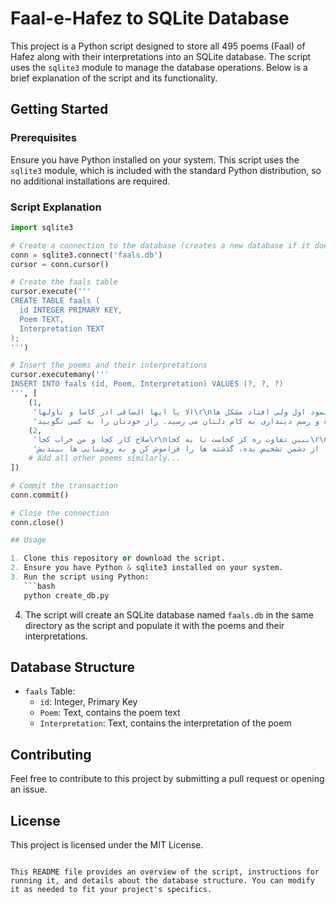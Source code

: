 # Faal-e-Hafez to SQLite Database

This project is a Python script designed to store all 495 poems (Faal) of Hafez along with their interpretations into an SQLite database. The script uses the `sqlite3` module to manage the database operations. Below is a brief explanation of the script and its functionality.

## Getting Started

### Prerequisites

Ensure you have Python installed on your system. This script uses the `sqlite3` module, which is included with the standard Python distribution, so no additional installations are required.

### Script Explanation

```python
import sqlite3

# Create a connection to the database (creates a new database if it doesn't exist)
conn = sqlite3.connect('faals.db')
cursor = conn.cursor()

# Create the faals table
cursor.execute('''
CREATE TABLE faals (
  id INTEGER PRIMARY KEY,
  Poem TEXT,
  Interpretation TEXT
);
''')

# Insert the poems and their interpretations
cursor.executemany('''
INSERT INTO faals (id, Poem, Interpretation) VALUES (?, ?, ?)
''', [
    (1,
     'الا یا ایها الساقی ادر کاسا و ناولها\r\nکه عشق آسان نمود اول ولی افتاد مشکل ها\r\nبه بوی نافه ای کاخر صبا زان طره بگشاید\r\nز تاب جعد مشکینش چه خون افتاد در دل ها\r\nمرا در منزل جانان چه امن عیش چون هر دم\r\nجرس فریاد می دارد که بربندید محمل ها\r\nبه می سجاده رنگین کن گرت پیر مغان گوید\r\nکه سالک بی خبر نبود ز راه و رسم منزل ها\r\nشب تاریک و بیم موج و گردابی چنین هایل\r\nکجا دانند حال ما سبکباران ساحل ها\r\nهمه کارم ز خود کامی به بدنامی کشید آخر\r\nنهان کی ماند آن رازی کز او سازند محفل ها\r\nحضوری گر همی خواهی از او غایب مشو حافظ\r\nمتی ما تلق من تهوی دع الدنیا و اهملها',
     'مشکلات تان بزودی حل خواهد شد و شما به نیت خودتان خواهید رسید. بعد از تاریکی و غم، روشنایی در انتظار شماست. خودتان را برای کاری که می خواهید انجام دهید آماده سازید. با توکل به حق و راه و رسم دینداری به کام دلتان می رسید. راز خودتان را به کسی نگویید. '),
    (2,
     'صلاح کار کجا و من خراب کجا\r\nببین تفاوت ره کز کجاست تا به کجا\r\nدلم ز صومعه بگرفت و خرقه سالوس\r\nکجاست دیر مغان و شراب ناب کجا\r\nچه نسبت است به رندی صلاح و تقوا را\r\nسماع وعظ کجا نغمه رباب کجا\r\nز روی دوست دل دشمنان چه دریابد\r\nچراغ مرده کجا شمع آفتاب کجا\r\nچو کحل بینش ما خاک آستان شماست\r\nکجا رویم بفرما از این جناب کجا\r\nمبین به سیب زنخدان که چاه در راه است\r\nکجا همی روی ای دل بدین شتاب کجا\r\nبشد که یاد خوشش باد روزگار وصال\r\nخود آن کرشمه کجا رفت و آن عتاب کجا\r\nقرار و خواب ز حافظ طمع مدار ای دوست\r\nقرار چیست صبوری کدام و خواب کجا',
     'رشته ی کار از دستتان رها شده، برای رسیدن به هدف خواب و رویا را کنار بگذار و تقوی پیشه کن. عجله و شتاب نداشته باش، صبور باش، روزگار وصل نزدیک است. دوست را از دشمن تشخیص بده، گذشته ها را فراموش کن و به روشنایی ها بیندیش. '),
    # Add all other poems similarly...
])

# Commit the transaction
conn.commit()

# Close the connection
conn.close()

## Usage

1. Clone this repository or download the script.
2. Ensure you have Python & sqlite3 installed on your system.
3. Run the script using Python:
   ```bash
   python create_db.py
   ```
4. The script will create an SQLite database named `faals.db` in the same directory as the script and populate it with the poems and their interpretations.

## Database Structure

- `faals` Table:
  - `id`: Integer, Primary Key
  - `Poem`: Text, contains the poem text
  - `Interpretation`: Text, contains the interpretation of the poem

## Contributing

Feel free to contribute to this project by submitting a pull request or opening an issue.

## License

This project is licensed under the MIT License.
```

This README file provides an overview of the script, instructions for running it, and details about the database structure. You can modify it as needed to fit your project's specifics.
